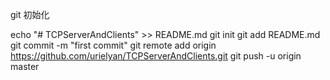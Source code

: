 git  初始化

echo "# TCPServerAndClients" >> README.md
git init
git add README.md
git commit -m "first commit"
git remote add origin https://github.com/urielyan/TCPServerAndClients.git
git push -u origin master